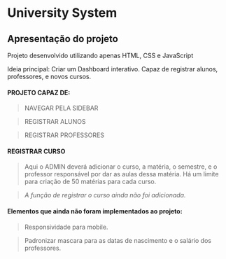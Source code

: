 
# University System

## Apresentação do projeto
Projeto desenvolvido utilizando apenas HTML, CSS e JavaScript

Ideia principal: Criar um Dashboard interativo. Capaz de registrar alunos, professores, e novos cursos.

#### PROJETO CAPAZ DE:

>NAVEGAR PELA SIDEBAR

>REGISTRAR ALUNOS

>REGISTRAR PROFESSORES


#### REGISTRAR CURSO
>Aqui o ADMIN deverá adicionar o curso, a matéria, o semestre, e o professor responsável por dar as aulas dessa matéria.
Há um limite para criação de 50 matérias para cada curso.

>*A função de registrar o curso ainda não foi adicionada.*
  
#### Elementos que ainda não foram implementados ao projeto:
>Responsividade para mobile.

>Padronizar mascara para as datas de nascimento e o salário dos professores.



